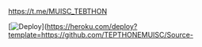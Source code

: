 https://t.me/MUISC_TEBTHON

[![Deploy](https://www.herokucdn.com/deploy/button.svg)](https://heroku.com/deploy?template=https://github.com/TEPTHONEMUISC/Source-

